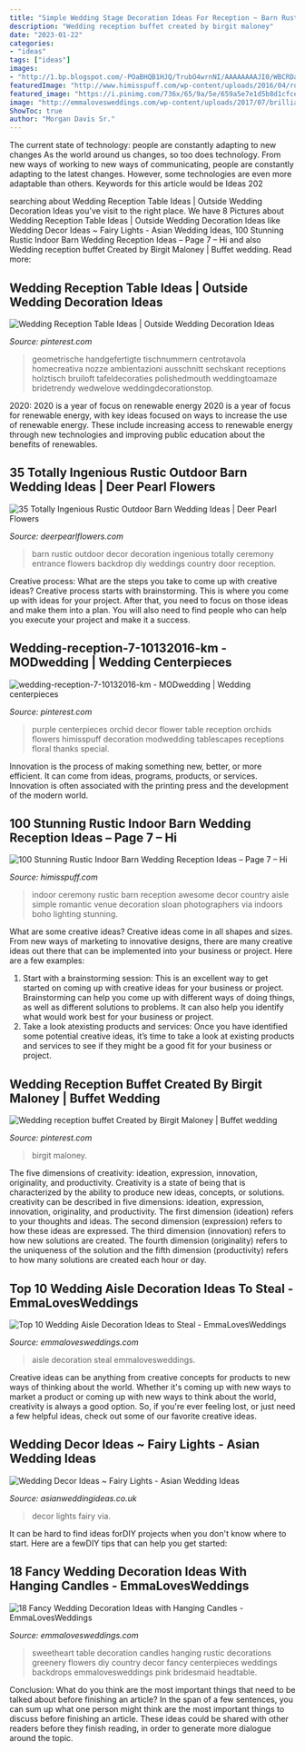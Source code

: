 ```yaml
---
title: "Simple Wedding Stage Decoration Ideas For Reception ~ Barn Rustic Outdoor Decor Decoration Ingenious Totally Ceremony Entrance Flowers Backdrop Diy Weddings Country Door Reception"
description: "Wedding reception buffet created by birgit maloney"
date: "2023-01-22"
categories:
- "ideas"
tags: ["ideas"]
images:
- "http://1.bp.blogspot.com/-POaBHQB1HJQ/TrubO4wrnNI/AAAAAAAAJI0/WBCRDaA7XYU/s1600/252571626_whI29gvq_c.jpg"
featuredImage: "http://www.himisspuff.com/wp-content/uploads/2016/04/romantic-wedding-ceremony-photo-by-Sloan-Photographers.jpg"
featured_image: "https://i.pinimg.com/736x/65/9a/5e/659a5e7e1d5b8d1cfcee5fb4e2ef59d3.jpg"
image: "http://emmalovesweddings.com/wp-content/uploads/2017/07/brilliant-wedding-aisle-decoration-ideas.jpg"
ShowToc: true
author: "Morgan Davis Sr."
---
```



The current state of technology: people are constantly adapting to new changes
As the world around us changes, so too does technology. From new ways of working to new ways of communicating, people are constantly adapting to the latest changes. However, some technologies are even more adaptable than others. Keywords for this article would be Ideas 202
	

		
searching about Wedding Reception Table Ideas | Outside Wedding Decoration Ideas you've visit to the right place. We have 8 Pictures about Wedding Reception Table Ideas | Outside Wedding Decoration Ideas like Wedding Decor Ideas ~ Fairy Lights - Asian Wedding Ideas, 100 Stunning Rustic Indoor Barn Wedding Reception Ideas – Page 7 – Hi and also Wedding reception buffet Created by Birgit Maloney | Buffet wedding. Read more:
		
    
## Wedding Reception Table Ideas | Outside Wedding Decoration Ideas

<img loading=lazy src="https://i.pinimg.com/736x/5e/0d/af/5e0daf4da0df1db8ae42d426a0776348.jpg" onerror="this.onerror=null;this.src='https://tse4.mm.bing.net/th?id=OIP.2R3RcAnisIyUf2J37LvoBQHaLH&amp;pid=15.1';" alt="Wedding Reception Table Ideas | Outside Wedding Decoration Ideas">

_Source: pinterest.com_

>geometrische handgefertigte tischnummern centrotavola homecreativa nozze ambientazioni ausschnitt sechskant receptions holztisch bruiloft tafeldecoraties polishedmouth weddingtoamaze bridetrendy wedwelove weddingdecorationstop. 

	

2020: 2020 is a year of focus on renewable energy
2020 is a year of focus for renewable energy, with key ideas focused on ways to increase the use of renewable energy. These include increasing access to renewable energy through new technologies and improving public education about the benefits of renewables.

    
## 35 Totally Ingenious Rustic Outdoor Barn Wedding Ideas | Deer Pearl Flowers

<img loading=lazy src="http://www.deerpearlflowers.com/wp-content/uploads/2015/08/rustic-barn-wedding-decor-ideas.jpg" onerror="this.onerror=null;this.src='https://tse1.mm.bing.net/th?id=OIP.JxZxMxVA4nRLKy6-dJtbjAHaLH&amp;pid=15.1';" alt="35 Totally Ingenious Rustic Outdoor Barn Wedding Ideas | Deer Pearl Flowers">

_Source: deerpearlflowers.com_

>barn rustic outdoor decor decoration ingenious totally ceremony entrance flowers backdrop diy weddings country door reception. 

	

Creative process: What are the steps you take to come up with creative ideas?
Creative process starts with brainstorming. This is where you come up with ideas for your project. After that, you need to focus on those ideas and make them into a plan. You will also need to find people who can help you execute your project and make it a success.

    
## Wedding-reception-7-10132016-km - MODwedding | Wedding Centerpieces

<img loading=lazy src="https://i.pinimg.com/736x/a9/a0/a6/a9a0a690e9f0723af2bfb0bf650f4a70--orchid-wedding-centerpieces-purple-wedding-receptions.jpg" onerror="this.onerror=null;this.src='https://tse3.mm.bing.net/th?id=OIP.HUWrhRtgSfm1hAkUpZJ3MAHaLH&amp;pid=15.1';" alt="wedding-reception-7-10132016-km - MODwedding | Wedding centerpieces">

_Source: pinterest.com_

>purple centerpieces orchid decor flower table reception orchids flowers himisspuff decoration modwedding tablescapes receptions floral thanks special. 

	

Innovation is the process of making something new, better, or more efficient. It can come from ideas, programs, products, or services. Innovation is often associated with the printing press and the development of the modern world.

    
## 100 Stunning Rustic Indoor Barn Wedding Reception Ideas – Page 7 – Hi

<img loading=lazy src="http://www.himisspuff.com/wp-content/uploads/2016/04/romantic-wedding-ceremony-photo-by-Sloan-Photographers.jpg" onerror="this.onerror=null;this.src='https://tse1.mm.bing.net/th?id=OIP.eLPYkJttxK6lZ_JjA8qfnQHaLH&amp;pid=15.1';" alt="100 Stunning Rustic Indoor Barn Wedding Reception Ideas – Page 7 – Hi">

_Source: himisspuff.com_

>indoor ceremony rustic barn reception awesome decor country aisle simple romantic venue decoration sloan photographers via indoors boho lighting stunning. 

	

What are some creative ideas?
Creative ideas come in all shapes and sizes. From new ways of marketing to innovative designs, there are many creative ideas out there that can be implemented into your business or project. Here are a few examples: 
1. Start with a brainstorming session: This is an excellent way to get started on coming up with creative ideas for your business or project. Brainstorming can help you come up with different ways of doing things, as well as different solutions to problems. It can also help you identify what would work best for your business or project. 
2. Take a look atexisting products and services: Once you have identified some potential creative ideas, it’s time to take a look at existing products and services to see if they might be a good fit for your business or project.

    
## Wedding Reception Buffet Created By Birgit Maloney | Buffet Wedding

<img loading=lazy src="https://i.pinimg.com/736x/65/9a/5e/659a5e7e1d5b8d1cfcee5fb4e2ef59d3.jpg" onerror="this.onerror=null;this.src='https://tse1.mm.bing.net/th?id=OIP.y2G-o8mBozp45cJF2GkIhQHaJ_&amp;pid=15.1';" alt="Wedding reception buffet Created by Birgit Maloney | Buffet wedding">

_Source: pinterest.com_

>birgit maloney. 

	

The five dimensions of creativity: ideation, expression, innovation, originality, and productivity.
Creativity is a state of being that is characterized by the ability to produce new ideas, concepts, or solutions. creativity can be described in five dimensions: ideation, expression, innovation, originality, and productivity. The first dimension (ideation) refers to your thoughts and ideas. The second dimension (expression) refers to how these ideas are expressed. The third dimension (innovation) refers to how new solutions are created. The fourth dimension (originality) refers to the uniqueness of the solution and the fifth dimension (productivity) refers to how many solutions are created each hour or day.

    
## Top 10 Wedding Aisle Decoration Ideas To Steal - EmmaLovesWeddings

<img loading=lazy src="http://emmalovesweddings.com/wp-content/uploads/2017/07/brilliant-wedding-aisle-decoration-ideas.jpg" onerror="this.onerror=null;this.src='https://tse1.mm.bing.net/th?id=OIP.otQx1OZfOJPG6osMtwvLSwHaKE&amp;pid=15.1';" alt="Top 10 Wedding Aisle Decoration Ideas to Steal - EmmaLovesWeddings">

_Source: emmalovesweddings.com_

>aisle decoration steal emmalovesweddings. 

	

Creative ideas can be anything from creative concepts for products to new ways of thinking about the world. Whether it's coming up with new ways to market a product or coming up with new ways to think about the world, creativity is always a good option. So, if you're ever feeling lost, or just need a few helpful ideas, check out some of our favorite creative ideas.

    
## Wedding Decor Ideas ~ Fairy Lights - Asian Wedding Ideas

<img loading=lazy src="http://1.bp.blogspot.com/-POaBHQB1HJQ/TrubO4wrnNI/AAAAAAAAJI0/WBCRDaA7XYU/s1600/252571626_whI29gvq_c.jpg" onerror="this.onerror=null;this.src='https://tse3.mm.bing.net/th?id=OIP.0RuPOaaBNZz_JuHhXFkUMQHaKG&amp;pid=15.1';" alt="Wedding Decor Ideas ~ Fairy Lights - Asian Wedding Ideas">

_Source: asianweddingideas.co.uk_

>decor lights fairy via. 

	

It can be hard to find ideas forDIY projects when you don't know where to start. Here are a fewDIY tips that can help you get started: 

    
## 18 Fancy Wedding Decoration Ideas With Hanging Candles - EmmaLovesWeddings

<img loading=lazy src="https://emmalovesweddings.com/wp-content/uploads/2019/02/greenery-wedding-sweetheart-table-decoration-ideas-with-hanging-candles.jpg" onerror="this.onerror=null;this.src='https://tse2.mm.bing.net/th?id=OIP.mEoJTnZHBVGHvwZxhqO72AHaLG&amp;pid=15.1';" alt="18 Fancy Wedding Decoration Ideas with Hanging Candles - EmmaLovesWeddings">

_Source: emmalovesweddings.com_

>sweetheart table decoration candles hanging rustic decorations greenery flowers diy country decor fancy centerpieces weddings backdrops emmalovesweddings pink bridesmaid headtable. 

	

Conclusion: What do you think are the most important things that need to be talked about before finishing an article?
In the span of a few sentences, you can sum up what one person might think are the most important things to discuss before finishing an article. These ideas could be shared with other readers before they finish reading, in order to generate more dialogue around the topic.

